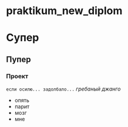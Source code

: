 # praktikum_new_diplom

# Супер
## Пупер
### Проект
``` если осилю... задолбало... ```
_гребаный_
*джанго*
- опять
- парит
- мозг
- мне

